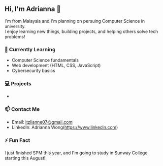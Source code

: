 ## Hi, I'm Adrianna 👋

I'm from Malaysia and I'm planning on persuing Computer Science in university.  
I enjoy learning new things, building projects, and helping others solve tech problems!

### 🌱 Currently Learning
- Computer Science fundamentals
- Web development (HTML, CSS, JavaScript)
- Cybersecurity basics

### 💻 Projects
-

### 📫 Contact Me
- Email: itzlianne07@gmail.com
- LinkedIn: Adrianna Wong(https://www.linkedin.com)

### ⚡ Fun Fact
I just finished SPM this year, and I'm going to study in Sunway College starting this August!
